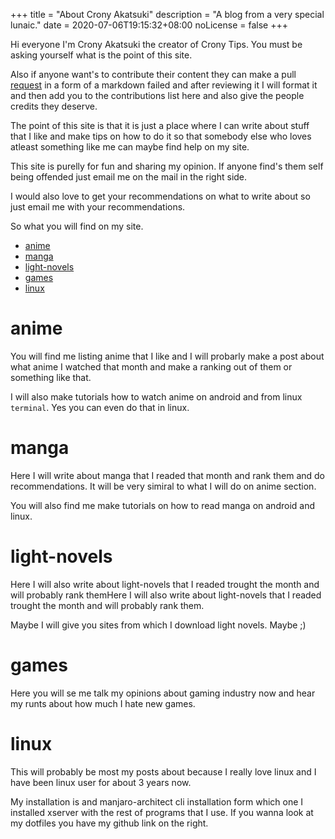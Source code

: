 +++
title = "About Crony Akatsuki"
description = "A blog from a very special lunaic."
date = 2020-07-06T19:15:32+08:00
noLicense = false
+++

Hi  everyone I'm Crony Akatsuki the creator of Crony Tips. You must be asking yourself what is the point of this site.

Also if anyone want's to contribute their content they can make a pull [request](https://github.com/CronyTips/CronyTips/pulls) in a form of a markdown failed and after reviewing it I will format it and then add you to the contributions list here and also give the people credits they deserve.

The point of this site is that it is just a place where I can write about stuff that I like and make tips on how to do it so that somebody else who loves atleast something like me can maybe find help on my site.

This site is purelly for fun and sharing my opinion. If anyone find's them self being offended just email me on the mail in the right side. 

I would also love to get your recommendations on what to write about so just email me with your recommendations.

So what you will find on my site.

- [anime](#anime)
- [manga](#manga)
- [light-novels](#light-novels)
- [games](#games)
- [linux](#linux)

# anime

You will find me listing anime that I like and I will probarly make a post about what anime I watched that month and make a ranking out of them or something like that.

I will also make tutorials how to watch anime on android and from linux `terminal`. Yes you can even do that in linux.

# manga

Here I will write about manga that I readed that month and rank them and do recommendations. It will be very simiral to what I will do on anime section.

You will also find me make tutorials on how to read manga on android and linux.

# light-novels

Here I will also write about light-novels that I readed trought the month and will probably rank themHere I will also write about light-novels that  I readed trought the month and will probably rank them.

Maybe I will give you sites from which I download light novels. Maybe ;)

# games

Here you will se me talk my opinions about gaming industry now and hear my runts about how much I hate new games.

# linux

This will probably be most my posts about because I really love linux and I have been linux user for about 3 years now.

My installation is and manjaro-architect cli installation form which one I installed xserver with the rest of programs that I use. If you wanna look at my dotfiles you have my github link on the right.


